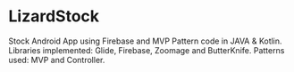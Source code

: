 # LizardStock
Stock Android App using Firebase and MVP Pattern code in JAVA & Kotlin.
Libraries implemented: Glide, Firebase, Zoomage and ButterKnife.
Patterns used: MVP and Controller.
